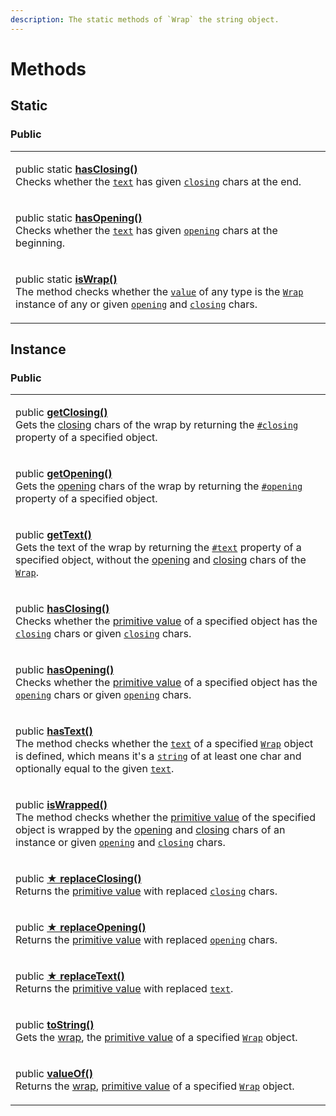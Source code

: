 ```yaml
---
description: The static methods of `Wrap` the string object.
---
```


# Methods

## Static

### Public

|                                                                                                                                                                                                                                                                                                                                                                                                                            |
| -------------------------------------------------------------------------------------------------------------------------------------------------------------------------------------------------------------------------------------------------------------------------------------------------------------------------------------------------------------------------------------------------------------------------- |
| <p>public static <a href="static/hasclosing.md"><strong>hasClosing()</strong></a><strong></strong><br><strong></strong>Checks whether the <a href="static/hasclosing.md#text-string"><code>text</code></a> has given <a href="static/hasclosing.md#closing-string"><code>closing</code></a> chars at the end.</p>                                                                                                          |
| <p>public static <a href="static/hasopening.md"><strong>hasOpening()</strong></a><br>Checks whether the <a href="static/hasopening.md#text-string"><code>text</code></a> has given <a href="static/hasopening.md#opening-string"><code>opening</code></a> chars at the beginning.</p>                                                                                                                                      |
| <p>public static <a href="static/iswrap.md"><strong>isWrap()</strong></a><br>The method checks whether the <a href="static/iswrap.md#value-any"><code>value</code></a> of any type is the <a href="broken-reference"><code>Wrap</code></a> instance of any or given <a href="static/iswrap.md#opening-opening"><code>opening</code></a> and <a href="static/iswrap.md#closing-closing"><code>closing</code></a> chars.</p> |

## Instance

### Public

|                                                                                                                                                                                                                                                                                                                                                                                                                                                                                                                                  |
| -------------------------------------------------------------------------------------------------------------------------------------------------------------------------------------------------------------------------------------------------------------------------------------------------------------------------------------------------------------------------------------------------------------------------------------------------------------------------------------------------------------------------------- |
| <p>public <a href="instance/getclosing.md"><strong>getClosing()</strong></a><br>Gets the <a href="../../getting-started/basic-concepts.md#closing">closing</a> chars of the wrap by returning the <a href="../properties/#closing-closing"><code>#closing</code></a> property of a specified object.</p>                                                                                                                                                                                                                         |
| <p>public <a href="instance/getopening.md"><strong>getOpening()</strong></a><br>Gets the <a href="../../getting-started/basic-concepts.md#opening">opening</a> chars of the wrap by returning the <a href="../properties/#opening-opening"><code>#opening</code></a> property of a specified object.</p>                                                                                                                                                                                                                         |
| <p>public <a href="instance/gettext.md"><strong>getText()</strong></a><br>Gets the text of the wrap by returning the <a href="../properties/text.md"><code>#text</code></a> property of a specified object, without the <a href="../accessors/opening.md">opening</a> and <a href="../accessors/closing.md">closing</a> chars of the <a href="../overview.md"><code>Wrap</code></a>.</p>                                                                                                                                         |
| <p>public <a href="instance/hasclosing.md"><strong>hasClosing()</strong></a><br>Checks whether the <a href="instance/valueof.md">primitive value</a> of a specified object has the <a href="../accessors/closing.md"><code>closing</code></a> chars or given <a href="instance/hasclosing.md#closing-string"><code>closing</code></a> chars.</p>                                                                                                                                                                                 |
| <p>public <a href="instance/hasopening.md"><strong>hasOpening()</strong></a><br>Checks whether the <a href="instance/valueof.md">primitive value</a> of a specified object has the <a href="../accessors/opening.md"><code>opening</code></a> chars or given <a href="instance/hasopening.md#opening-string"><code>opening</code></a> chars.</p>                                                                                                                                                                                 |
| <p>public <a href="instance/hastext.md"><strong>hasText()</strong></a><br>The method checks whether the <a href="../accessors/text.md"><code>text</code></a> of a specified <a href="broken-reference"><code>Wrap</code></a> object is defined, which means it's a <a href="https://developer.mozilla.org/en-US/docs/Web/JavaScript/Reference/Global_Objects/String"><code>string</code></a> of at least one char and optionally equal to the given <a href="instance/hastext.md#text-string"><code>text</code></a>.</p>         |
| <p>public <a href="instance/iswrapped.md"><strong>isWrapped()</strong></a><br>The method checks whether the <a href="instance/valueof.md">primitive value</a> of the specified object is wrapped by the <a href="../accessors/opening.md">opening</a> and <a href="../accessors/closing.md">closing</a> chars of an instance or given <a href="instance/iswrapped.md#opening-string-this.-opening"><code>opening</code></a> and <a href="instance/iswrapped.md#closing-string-this.-closing"><code>closing</code></a> chars.</p> |
| <p>public <a href="instance/replaceclosing.md"><strong>★ replaceClosing()</strong></a><br>Returns the <a href="instance/valueof.md">primitive value</a> with replaced <a href="../accessors/closing.md"><code>closing</code></a> chars.</p>                                                                                                                                                                                                                                                                                      |
| <p>public <a href="instance/replaceopening.md"><strong>★ replaceOpening()</strong></a><br>Returns the <a href="instance/valueof.md">primitive value</a> with replaced <a href="../accessors/opening.md"><code>opening</code></a> chars.</p>                                                                                                                                                                                                                                                                                      |
| <p>public <a href="instance/replacetext.md"><strong>★ replaceText()</strong></a><br>Returns the <a href="instance/valueof.md">primitive value</a> with replaced <a href="../accessors/text.md"><code>text</code></a>.</p>                                                                                                                                                                                                                                                                                                        |
| <p>public <a href="instance/tostring.md"><strong>toString()</strong></a><br>Gets the <a href="../../getting-started/basic-concepts.md#wrap">wrap</a>, the <a href="instance/valueof.md">primitive value</a> of a specified <a href="../overview.md"><code>Wrap</code></a> object.</p>                                                                                                                                                                                                                                            |
| <p>public <a href="instance/valueof.md"><strong>valueOf()</strong></a><br>Returns the <a href="../../getting-started/basic-concepts.md#wrap">wrap</a>, <a href="https://developer.mozilla.org/en-US/docs/Web/JavaScript/Reference/Global_Objects/String/valueOf">primitive value</a> of a specified <a href="broken-reference"><code>Wrap</code></a> object.</p>                                                                                                                                                                 |

